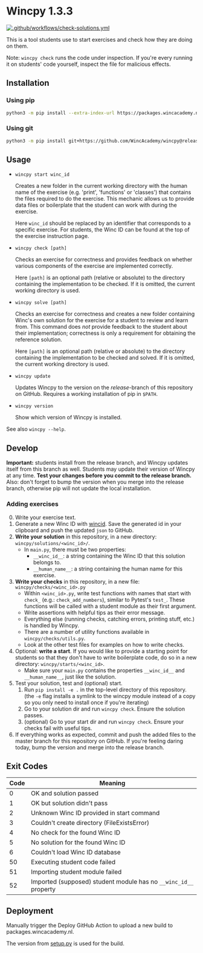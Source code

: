 # Wincpy 1.3.3

[![.github/workflows/check-solutions.yml](https://github.com/WincAcademy/wincpy/actions/workflows/check-solutions.yml/badge.svg?branch=master)](https://github.com/WincAcademy/wincpy/actions/workflows/check-solutions.yml)

This is a tool students use to start exercises and check how they are doing on
them.

Note: `wincpy check` runs the code under inspection. If you're every running it
on students' code yourself, inspect the file for malicious effects.

## Installation

### Using pip

```sh
python3 -m pip install --extra-index-url https://packages.wincacademy.nl wincpy --user
```

### Using git

```sh
python3 -m pip install git+https://github.com/WincAcademy/wincpy@release --user --upgrade
```


## Usage

- `wincpy start winc_id`

  Creates a new folder in the current working directory with the human name of
  the exercise (e.g. 'print', 'functions' or 'classes') that contains the files
  required to do the exercise. This mechanic allows us to provide data files or
  boilerplate that the student can work with during the exercise.

  Here `winc_id` should be replaced by an identifier that corresponds to a
  specific exercise. For students, the Winc ID can be found at the top of the
  exercise instruction page.

- `wincpy check [path]`

  Checks an exercise for correctness and provides feedback on whether various
  components of the exercise are implemented correctly.

  Here `[path]` is an optional path (relative or absolute) to the directory
  containing the implementation to be checked. If it is omitted, the current
  working directory is used.

- `wincpy solve [path]`

  Checks an exercise for correctness and creates a new folder containing Winc's
  own solution for the exercise for a student to review and learn from. This
  command does *not* provide feedback to the student about their
  implementation; correctness is only a requirement for obtaining the reference
  solution.

  Here `[path]` is an optional path (relative or absolute) to the directory
  containing the implementation to be checked and solved. If it is omitted, the
  current working directory is used.

- `wincpy update`

  Updates Wincpy to the version on the *release*-branch of this repository on
  GitHub. Requires a working installation of pip in `$PATH`.

- `wincpy version`

  Show which version of Wincpy is installed.

See also `wincpy --help`.

## Develop

**Important:** students install from the release branch, and Wincpy updates
itself from this branch as well. Students may update their version of Wincpy at
any time. **Test your changes before you commit to the release branch.** Also:
don't forget to bump the version when you merge into the release branch,
otherwise pip will not update the local installation.

### Adding exercises

0. Write your exercise text.
1. Generate a new Winc ID with [wincid](https://github.com/WincAcademy/wincid).
   Save the generated id in your clipboard and push the updated `json` to
   GitHub.
2. **Write your solution** in this repository, in a new directory:
   `wincpy/solutions/<winc_id>/`.
    - In `main.py`, there must be two properties:
        - `__winc_id__`: a string containing the Winc ID that this solution
          belongs to.
        - `__human_name__`: a string containing the human name for this
          exercise.
3. **Write your checks** in this repository, in a new file:
   `wincpy/checks/<winc_id>.py`
    - Within `<winc_id>.py`, write test functions with names that start with
      `check_` (e.g.: `check_add_numbers`), similar to Pytest's `test_`. These
      functions will be called with a student module as their first argument.
    - Write assertions with helpful tips as their error message.
    - Everything else (running checks, catching errors, printing stuff, etc.)
      is handled by Wincpy.
    - There are a number of utility functions available in `wincpy/checks/utils.py`.
    - Look at the other test files for examples on how to write checks.
4. Optional: **write a start**. If you would like to provide a starting point
   for students so that they don't have to write boilerplate code, do so in a
   new directory: `wincpy/starts/<winc_id>`.
   - Make sure your `main.py` contains the properties `__winc_id__` and
     `__human_name__`, just like the solution.
5. Test your solution, test and (optional) start.
    1. Run `pip install -e .` in the top-level directory of this repository.
       (the `-e` flag installs a symlink to the wincpy module instead of a copy
       so you only need to install once if you're iterating)
    2. Go to your solution dir and run `wincpy check`. Ensure the solution passes.
    3. (optional) Go to your start dir and run `wincpy check`. Ensure your
       checks fail with useful tips.
6. If everything works as expected, commit and push the added files to the
   master branch for this repository on GitHub. If you're feeling daring today,
   bump the version and merge into the release branch.

## Exit Codes

| Code | Meaning                                                          |
| ---- | ---------------------------------------------------------------- |
| 0    | OK and solution passed                                           |
| 1    | OK but solution didn't pass                                      |
| 2    | Unknown Winc ID provided in start command                        |
| 3    | Couldn't create directory (FileExistsError)                      |
| 4    | No check for the found Winc ID                                   |
| 5    | No solution for the found Winc ID                                |
| 6    | Couldn't load Winc ID database                                   |
| 50   | Executing student code failed                                    |
| 51   | Importing student module failed                                  |
| 52   | Imported (supposed) student module has no `__winc_id__` property |

## Deployment

Manually trigger the Deploy GitHub Action to upload a new build to
packages.wincacademy.nl.

The version from [setup.py](/setup.py) is used for the build.
